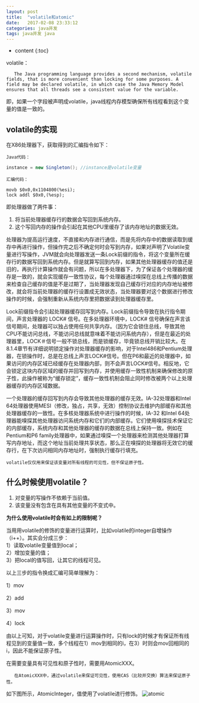 ```yaml
---
layout: post
title:  "volatile和atomic"
date:   2017-02-08 23:33:12
categories: java并发 
tags: java并发 java   
---
```


* content
{:toc}

volatile：

       The Java programming language provides a second mechanism, volatile fields, that is more convenient than locking for some purposes. A field may be declared volatile, in which case the Java Memory Model ensures that all threads see a consistent value for the variable.

即，如果一个字段被声明成volatile，java线程内存模型确保所有线程看到这个变量的值是一致的。  

## volatile的实现  

在X86处理器下，获取得到的汇编指令如下：​

`Java代码：`

```java
instance = new Singleton(); //instance是volatile变量
```  

`汇编代码：`

```  
movb $0x0,0x1104800(%esi);
lock addl $0x0,(%esp);
```  

​即处理器做了两件事：  

1.  将当前处理器缓存行的数据会写回到系统内存。  
2.  这个写回内存的操作会引起在其他CPU里缓存了该内存地址的数据无效。  

处理器为提高运行速度，不直接和内存进行通信，而是先将内存中的数据读取到缓存中再进行操作​，但操作完之后不确定何时会写到内存，如果对声明了Volatile变量进行写操作，JVM就会向处理器发送一条Lock前缀的指令，将这个变量所在缓存行的数据写回到系统内存。但是就算写回到内存，如果其他处理器缓存的值还是旧的，再执行计算操作就会有问题，所以在多处理器下，为了保证各个处理器的缓存是一致的，就会实现缓存一致性协议，每个处理器通过嗅探在总线上传播的数据来检查自己缓存的值是不是过期了，当处理器发现自己缓存行对应的内存地址被修改，就会将当前处理器的缓存行设置成无效状态，当处理器要对这个数据进行修改操作的时候，会强制重新从系统内存里把数据读到处理器缓存里。  

Lock前缀指令会引起处理器缓存回写到内存。Lock前缀指令导致在执行指令期间，声言处理器的 LOCK# 信号。在多处理器环境中，LOCK# 信号确保在声言该信号期间，处理器可以独占使用任何共享内存。（因为它会锁住总线，导致其他CPU不能访问总线，不能访问总线就意味着不能访问系统内存），但是在最近的处理器里，LOCK＃信号一般不锁总线，而是锁缓存，毕竟锁总线开销比较大。在8.1.4章节有详细说明锁定操作对处理器缓存的影响，对于Intel486和Pentium处理器，在锁操作时，总是在总线上声言LOCK#信号。但在P6和最近的处理器中，如果访问的内存区域已经缓存在处理器内部，则不会声言LOCK#信号。相反地，它会锁定这块内存区域的缓存并回写到内存，并使用缓存一致性机制来确保修改的原子性，此操作被称为“缓存锁定”，缓存一致性机制会阻止同时修改被两个以上处理器缓存的内存区域数据。  
  
一个处理器的缓存回写到内存会导致其他处理器的缓存无效。IA-32处理器和Intel 64处理器使用MESI（修改，独占，共享，无效）控制协议去维护内部缓存和其他处理器缓存的一致性。在多核处理器系统中进行操作的时候，IA-32 和Intel 64处理器能嗅探其他处理器访问系统内存和它们的内部缓存。它们使用嗅探技术保证它的内部缓存，系统内存和其他处理器的缓存的数据在总线上保持一致。例如在Pentium和P6 family处理器中，如果通过嗅探一个处理器来检测其他处理器打算写内存地址，而这个地址当前处理共享状态，那么正在嗅探的处理器将无效它的缓存行，在下次访问相同内存地址时，强制执行缓存行填充。  

    volatile仅仅用来保证该变量对所有线程的可见性，但不保证原子性。



## 什么时候使用​volatile？

1.  对变量的写操作不依赖于当前值。
2.  该变量没有包含在具有其他变量的不变式中。

**为什么使用volatile时会有如上的限制呢？**  

当用用volatile的修饰的变量进行运算时，比如volatile的integer自增操作（i++）。其实会分成三步：  
1）读取volatile变量值到local；   
2）增加变量的值；  
3）把local的值写回，让其它的线程可见。  


以上三步的指令换成汇编可简单理解为：  
    
1）mov 

2）add

3）mov

4）lock     

由以上可知，对于volatile变量进行运算操作时，只有lock的时候才有保证所有线程见到的变量值一致​，多个线程在1）mov到相同的i，在3）时则会mov回相同的i，因此不能保证原子性。

在需要变量具有可见性和原子性时，需要用AtomicXXX。

       在AtomicXXX中，通过volatile来保证可见性，使用CAS（比较并交换）算法来保证原子性。

如下图所示，AtomicInteger，值使用了volatile进行修饰。 
![atomic]({{"/css/pics/atomic.png"}}) 
